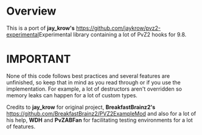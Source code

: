 

# **Overview**

This is a port of **jay_krow's** <https://github.com/jaykrow/pvz2-experimental>Experimental library containing a lot of PvZ2 hooks for 9.8.

# **IMPORTANT**
None of this code follows best practices and several features are unfinished, so keep that in mind as you read through or if you use the implementation. For example, a lot of destructors aren't overridden so memory leaks can happen for a lot of custom types.

Credits to **jay_krow** for original project, **BreakfastBrainz2's** https://github.com/BreakfastBrainz2/PVZ2ExampleMod and also for a lot of his help, **WDH** and **PvZABFan** for facilitating testing environments for a lot of features.
